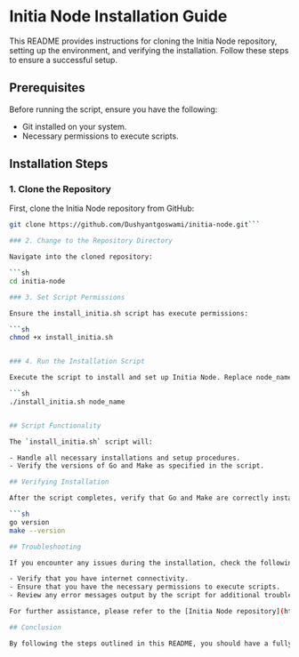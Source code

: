 # Initia Node Installation Guide

This README provides instructions for cloning the Initia Node repository, setting up the environment, and verifying the installation. Follow these steps to ensure a successful setup.

## Prerequisites

Before running the script, ensure you have the following:

- Git installed on your system.
- Necessary permissions to execute scripts.

## Installation Steps

### 1. Clone the Repository

First, clone the Initia Node repository from GitHub:

```sh
git clone https://github.com/Dushyantgoswami/initia-node.git```

### 2. Change to the Repository Directory

Navigate into the cloned repository:

```sh
cd initia-node

### 3. Set Script Permissions

Ensure the install_initia.sh script has execute permissions:

```sh
chmod +x install_initia.sh


### 4. Run the Installation Script

Execute the script to install and set up Initia Node. Replace node_name with your desired node name:

```sh
./install_initia.sh node_name


## Script Functionality

The `install_initia.sh` script will:

- Handle all necessary installations and setup procedures.
- Verify the versions of Go and Make as specified in the script.

## Verifying Installation

After the script completes, verify that Go and Make are correctly installed and set to the specified versions by running:

```sh
go version
make --version

## Troubleshooting

If you encounter any issues during the installation, check the following:

- Verify that you have internet connectivity.
- Ensure that you have the necessary permissions to execute scripts.
- Review any error messages output by the script for additional troubleshooting steps.

For further assistance, please refer to the [Initia Node repository](https://github.com/Dushyantgoswami/initia-node) or contact the repository maintainers.

## Conclusion

By following the steps outlined in this README, you should have a fully functional Initia Node installation. For any additional information or updates, visit the official repository.

